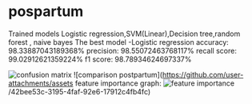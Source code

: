 # pospartum
Trained models Logistic regression,SVM(Linear),Decision tree,random forest , naive bayes
The best model -Logistic regression
accuracy: 98.33887043189368%
precision: 98.55072463768117%
recall score: 99.02912621359224%
f1 score: 98.78934624697337%

![confusion matrix](https://github.com/user-attachments/assets/b1a1fe90-faed-4dbe-b014-c2d4dd87d86d)
![comparison postpartum](https://github.com/user-attachments/assets
feature importance graph:
![feature importance](https://github.com/user-attachments/assets/d5048d10-d02a-4f46-8965-29bc6c26678b)
/42bee53c-3195-4faf-92e6-17912c4fb4fc)

